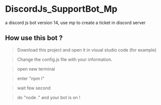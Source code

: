 # DiscordJs_SupportBot_Mp
a discord js bot version 14, use mp to create a ticket in discord server 

## How use this bot ?
> Download this project and open it in visual studio code (for example)

> Change the config.js file with your information.

> open new terminal

> enter "npm i"

> wait few second

> do "node ." and your bot is on !
